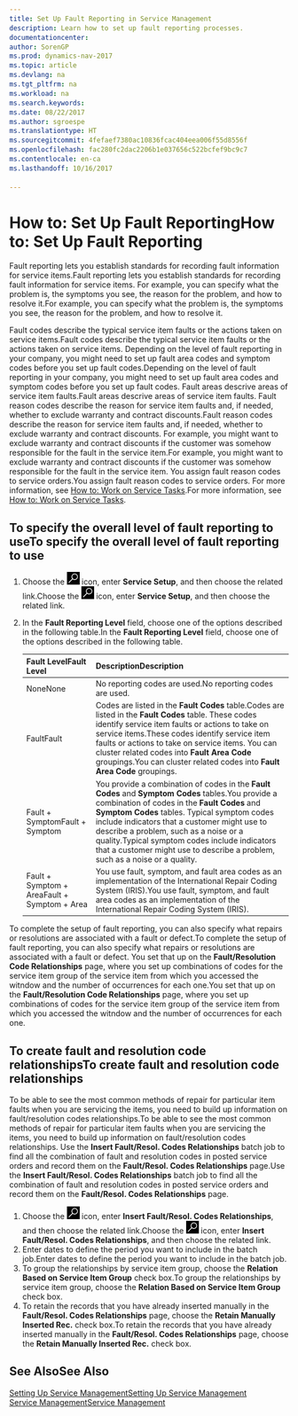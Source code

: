 ```yaml
---
title: Set Up Fault Reporting in Service Management
description: Learn how to set up fault reporting processes.
documentationcenter: 
author: SorenGP
ms.prod: dynamics-nav-2017
ms.topic: article
ms.devlang: na
ms.tgt_pltfrm: na
ms.workload: na
ms.search.keywords: 
ms.date: 08/22/2017
ms.author: sgroespe
ms.translationtype: HT
ms.sourcegitcommit: 4fefaef7380ac10836fcac404eea006f55d8556f
ms.openlocfilehash: fac280fc2dac2206b1e037656c522bcfef9bc9c7
ms.contentlocale: en-ca
ms.lasthandoff: 10/16/2017

---
```


# <a name="how-to-set-up-fault-reporting"></a><span data-ttu-id="1b97f-103">How to: Set Up Fault Reporting</span><span class="sxs-lookup"><span data-stu-id="1b97f-103">How to: Set Up Fault Reporting</span></span>
<span data-ttu-id="1b97f-104">Fault reporting lets you establish standards for recording fault information for service items.</span><span class="sxs-lookup"><span data-stu-id="1b97f-104">Fault reporting lets you establish standards for recording fault information for service items.</span></span> <span data-ttu-id="1b97f-105">For example, you can specify what the problem is, the symptoms you see, the reason for the problem, and how to resolve it.</span><span class="sxs-lookup"><span data-stu-id="1b97f-105">For example, you can specify what the problem is, the symptoms you see, the reason for the problem, and how to resolve it.</span></span>  

<span data-ttu-id="1b97f-106">Fault codes describe the typical service item faults or the actions taken on service items.</span><span class="sxs-lookup"><span data-stu-id="1b97f-106">Fault codes describe the typical service item faults or the actions taken on service items.</span></span> <span data-ttu-id="1b97f-107">Depending on the level of fault reporting in your company, you might need to set up fault area codes and symptom codes before you set up fault codes.</span><span class="sxs-lookup"><span data-stu-id="1b97f-107">Depending on the level of fault reporting in your company, you might need to set up fault area codes and symptom codes before you set up fault codes.</span></span> <span data-ttu-id="1b97f-108">Fault areas descrive areas of service item faults.</span><span class="sxs-lookup"><span data-stu-id="1b97f-108">Fault areas descrive areas of service item faults.</span></span> <span data-ttu-id="1b97f-109">Fault reason codes describe the reason for service item faults and, if needed, whether to exclude warranty and contract discounts.</span><span class="sxs-lookup"><span data-stu-id="1b97f-109">Fault reason codes describe the reason for service item faults and, if needed, whether to exclude warranty and contract discounts.</span></span> <span data-ttu-id="1b97f-110">For example, you might want to exclude warranty and contract discounts if the customer was somehow responsible for the fault in the service item.</span><span class="sxs-lookup"><span data-stu-id="1b97f-110">For example, you might want to exclude warranty and contract discounts if the customer was somehow responsible for the fault in the service item.</span></span> <span data-ttu-id="1b97f-111">You assign fault reason codes to service orders.</span><span class="sxs-lookup"><span data-stu-id="1b97f-111">You assign fault reason codes to service orders.</span></span> <span data-ttu-id="1b97f-112">For more information, see [How to: Work on Service Tasks](service-how-to-work-on-service-tasks.md).</span><span class="sxs-lookup"><span data-stu-id="1b97f-112">For more information, see [How to: Work on Service Tasks](service-how-to-work-on-service-tasks.md).</span></span>  

## <a name="to-specify-the-overall-level-of-fault-reporting-to-use"></a><span data-ttu-id="1b97f-113">To specify the overall level of fault reporting to use</span><span class="sxs-lookup"><span data-stu-id="1b97f-113">To specify the overall level of fault reporting to use</span></span>
1. <span data-ttu-id="1b97f-114">Choose the ![Search for Page or Report](media/ui-search/search_small.png "Search for Page or Report icon") icon, enter **Service Setup**, and then choose the related link.</span><span class="sxs-lookup"><span data-stu-id="1b97f-114">Choose the ![Search for Page or Report](media/ui-search/search_small.png "Search for Page or Report icon") icon, enter **Service Setup**, and then choose the related link.</span></span> 
2. <span data-ttu-id="1b97f-115">In the **Fault Reporting Level** field, choose one of the options described in the following table.</span><span class="sxs-lookup"><span data-stu-id="1b97f-115">In the **Fault Reporting Level** field, choose one of the options described in the following table.</span></span>  
  
    |<span data-ttu-id="1b97f-116">**Fault Level**</span><span class="sxs-lookup"><span data-stu-id="1b97f-116">**Fault Level**</span></span>|<span data-ttu-id="1b97f-117">**Description**</span><span class="sxs-lookup"><span data-stu-id="1b97f-117">**Description**</span></span>|  
    |------------|-------------|  
    |<span data-ttu-id="1b97f-118">None</span><span class="sxs-lookup"><span data-stu-id="1b97f-118">None</span></span> | <span data-ttu-id="1b97f-119">No reporting codes are used.</span><span class="sxs-lookup"><span data-stu-id="1b97f-119">No reporting codes are used.</span></span>|  
    |<span data-ttu-id="1b97f-120">Fault</span><span class="sxs-lookup"><span data-stu-id="1b97f-120">Fault</span></span> | <span data-ttu-id="1b97f-121">Codes are listed in the **Fault Codes** table.</span><span class="sxs-lookup"><span data-stu-id="1b97f-121">Codes are listed in the **Fault Codes** table.</span></span> <span data-ttu-id="1b97f-122">These codes identify service item faults or actions to take on service items.</span><span class="sxs-lookup"><span data-stu-id="1b97f-122">These codes identify service item faults or actions to take on service items.</span></span> <span data-ttu-id="1b97f-123">You can cluster related codes into **Fault Area Code** groupings.</span><span class="sxs-lookup"><span data-stu-id="1b97f-123">You can cluster related codes into **Fault Area Code** groupings.</span></span>|  
    |<span data-ttu-id="1b97f-124">Fault + Symptom</span><span class="sxs-lookup"><span data-stu-id="1b97f-124">Fault + Symptom</span></span> | <span data-ttu-id="1b97f-125">You provide a combination of codes in the **Fault Codes** and **Symptom Codes** tables.</span><span class="sxs-lookup"><span data-stu-id="1b97f-125">You provide a combination of codes in the **Fault Codes** and **Symptom Codes** tables.</span></span> <span data-ttu-id="1b97f-126">Typical symptom codes include indicators that a customer might use to describe a problem, such as a noise or a quality.</span><span class="sxs-lookup"><span data-stu-id="1b97f-126">Typical symptom codes include indicators that a customer might use to describe a problem, such as a noise or a quality.</span></span>|  
    |<span data-ttu-id="1b97f-127">Fault + Symptom + Area</span><span class="sxs-lookup"><span data-stu-id="1b97f-127">Fault + Symptom + Area</span></span> | <span data-ttu-id="1b97f-128">You use fault, symptom, and fault area codes as an implementation of the International Repair Coding System (IRIS).</span><span class="sxs-lookup"><span data-stu-id="1b97f-128">You use fault, symptom, and fault area codes as an implementation of the International Repair Coding System (IRIS).</span></span>|  
  
<span data-ttu-id="1b97f-129">To complete the setup of fault reporting, you can also specify what repairs or resolutions are associated with a fault or defect.</span><span class="sxs-lookup"><span data-stu-id="1b97f-129">To complete the setup of fault reporting, you can also specify what repairs or resolutions are associated with a fault or defect.</span></span> <span data-ttu-id="1b97f-130">You set that up on the **Fault/Resolution Code Relationships** page, where you set up combinations of codes for the service item group of the service item from which you accessed the witndow and the number of occurrences for each one.</span><span class="sxs-lookup"><span data-stu-id="1b97f-130">You set that up on the **Fault/Resolution Code Relationships** page, where you set up combinations of codes for the service item group of the service item from which you accessed the witndow and the number of occurrences for each one.</span></span>

## <a name="to-create-fault-and-resolution-code-relationships"></a><span data-ttu-id="1b97f-131">To create fault and resolution code relationships</span><span class="sxs-lookup"><span data-stu-id="1b97f-131">To create fault and resolution code relationships</span></span>
<!--this needs to go in a working with topic-->
<span data-ttu-id="1b97f-132">To be able to see the most common methods of repair for particular item faults when you are servicing the items, you need to build up information on fault/resolution codes relationships.</span><span class="sxs-lookup"><span data-stu-id="1b97f-132">To be able to see the most common methods of repair for particular item faults when you are servicing the items, you need to build up information on fault/resolution codes relationships.</span></span> <span data-ttu-id="1b97f-133">Use the **Insert Fault/Resol. Codes Relationships** batch job to find all the combination of fault and resolution codes in posted service orders and record them on the **Fault/Resol. Codes Relationships** page.</span><span class="sxs-lookup"><span data-stu-id="1b97f-133">Use the **Insert Fault/Resol. Codes Relationships** batch job to find all the combination of fault and resolution codes in posted service orders and record them on the **Fault/Resol. Codes Relationships** page.</span></span> 
  
1. <span data-ttu-id="1b97f-134">Choose the ![Search for Page or Report](media/ui-search/search_small.png "Search for Page or Report icon") icon, enter **Insert Fault/Resol. Codes Relationships**, and then choose the related link.</span><span class="sxs-lookup"><span data-stu-id="1b97f-134">Choose the ![Search for Page or Report](media/ui-search/search_small.png "Search for Page or Report icon") icon, enter **Insert Fault/Resol. Codes Relationships**, and then choose the related link.</span></span>  
2. <span data-ttu-id="1b97f-135">Enter dates to define the period you want to include in the batch job.</span><span class="sxs-lookup"><span data-stu-id="1b97f-135">Enter dates to define the period you want to include in the batch job.</span></span>  
3. <span data-ttu-id="1b97f-136">To group the relationships by service item group, choose the **Relation Based on Service Item Group** check box.</span><span class="sxs-lookup"><span data-stu-id="1b97f-136">To group the relationships by service item group, choose the **Relation Based on Service Item Group** check box.</span></span>  
4. <span data-ttu-id="1b97f-137">To retain the records that you have already inserted manually in the **Fault/Resol. Codes Relationships** page, choose the **Retain Manually Inserted Rec.** check box.</span><span class="sxs-lookup"><span data-stu-id="1b97f-137">To retain the records that you have already inserted manually in the **Fault/Resol. Codes Relationships** page, choose the **Retain Manually Inserted Rec.** check box.</span></span>  

## <a name="see-also"></a><span data-ttu-id="1b97f-138">See Also</span><span class="sxs-lookup"><span data-stu-id="1b97f-138">See Also</span></span>
[<span data-ttu-id="1b97f-139">Setting Up Service Management</span><span class="sxs-lookup"><span data-stu-id="1b97f-139">Setting Up Service Management</span></span>](service-setup-service.md)  
[<span data-ttu-id="1b97f-140">Service Management</span><span class="sxs-lookup"><span data-stu-id="1b97f-140">Service Management</span></span>](service-service.md)  

